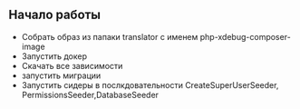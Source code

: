 ## Начало работы

- Собрать образ из папаки translator с именем php-xdebug-composer-image
- Запустить докер
- Скачать все зависимости
- запустить миграции
- Запустить сидеры в послкдовательности CreateSuperUserSeeder, PermissionsSeeder,DatabaseSeeder 

